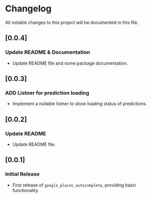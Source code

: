 # Changelog

All notable changes to this project will be documented in this file.

## [0.0.4]

### Update README & Documentation

- Update README file and some package documentation.

## [0.0.3]

### ADD Listner for prediction loading

- Implement a nullable listner to show loading status of predictions.

## [0.0.2]

### Update README

- Update README file.

## [0.0.1]

### Initial Release

- First release of `google_places_autocomplete`, providing basic functionality.
